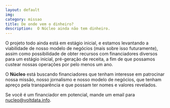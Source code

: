 ```yaml
---
layout: default
img:
category: missao
title: De onde vem o dinheiro?
description:  O Núcleo ainda não tem dinheiro.
---
```


O projeto todo ainda está em estágio inicial, e estamos levantando a viabilidade de nosso modelo de negócios (mais sobre isso futuramente), assim como possibilidade de obter recursos com financiadores diversos para um estágio inicial, pré-geração de receita, a fim de que possamos custear nossas operações por pelo menos um ano.

O **Núcleo** está buscando financiadores que tenham interesse em patrocinar nossa missão, nosso jornalismo e nosso modelo de negócios, que tenham apreço pela transparência e que possam ter nomes e valores revelados.

Se você é um financiador em potencial, mande um email para [nucleo@voltdata.info](mailto:nucleo@voltdata.info).
